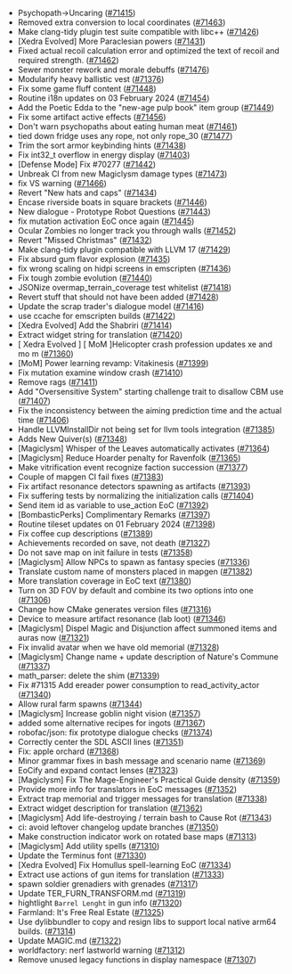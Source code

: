 * Psychopath->Uncaring ([#71415](https://github.com/CleverRaven/Cataclysm-DDA/pull/71415))
* Removed extra conversion to local coordinates ([#71463](https://github.com/CleverRaven/Cataclysm-DDA/pull/71463))
* Make clang-tidy plugin test suite compatible with libc++ ([#71426](https://github.com/CleverRaven/Cataclysm-DDA/pull/71426))
* [Xedra Evolved] More Paraclesian powers ([#71431](https://github.com/CleverRaven/Cataclysm-DDA/pull/71431))
* Fixed actual recoil calculation error and optimized the text of recoil and required strength. ([#71462](https://github.com/CleverRaven/Cataclysm-DDA/pull/71462))
* Sewer monster rework and morale debuffs ([#71476](https://github.com/CleverRaven/Cataclysm-DDA/pull/71476))
* Modularify heavy ballistic vest ([#71376](https://github.com/CleverRaven/Cataclysm-DDA/pull/71376))
* Fix some game fluff content ([#71448](https://github.com/CleverRaven/Cataclysm-DDA/pull/71448))
* Routine i18n updates on 03 February 2024 ([#71454](https://github.com/CleverRaven/Cataclysm-DDA/pull/71454))
* Add the Poetic Edda to the "new-age pulp book" item group ([#71449](https://github.com/CleverRaven/Cataclysm-DDA/pull/71449))
* Fix some artifact active effects ([#71456](https://github.com/CleverRaven/Cataclysm-DDA/pull/71456))
* Don't warn psychopaths about eating human meat ([#71461](https://github.com/CleverRaven/Cataclysm-DDA/pull/71461))
* tied down fridge uses any rope, not only rope_30 ([#71477](https://github.com/CleverRaven/Cataclysm-DDA/pull/71477))
* Trim the sort armor keybinding hints ([#71438](https://github.com/CleverRaven/Cataclysm-DDA/pull/71438))
* Fix int32_t overflow in energy display ([#71403](https://github.com/CleverRaven/Cataclysm-DDA/pull/71403))
* [Defense Mode] Fix #70277 ([#71442](https://github.com/CleverRaven/Cataclysm-DDA/pull/71442))
* Unbreak CI from new Magiclysm damage types ([#71473](https://github.com/CleverRaven/Cataclysm-DDA/pull/71473))
* fix VS warning ([#71466](https://github.com/CleverRaven/Cataclysm-DDA/pull/71466))
* Revert "New hats and caps" ([#71434](https://github.com/CleverRaven/Cataclysm-DDA/pull/71434))
* Encase riverside boats in square brackets ([#71446](https://github.com/CleverRaven/Cataclysm-DDA/pull/71446))
* New dialogue - Prototype Robot Questions ([#71443](https://github.com/CleverRaven/Cataclysm-DDA/pull/71443))
* fix mutation activation EoC once again ([#71445](https://github.com/CleverRaven/Cataclysm-DDA/pull/71445))
* Ocular Zombies no longer track you through walls ([#71452](https://github.com/CleverRaven/Cataclysm-DDA/pull/71452))
* Revert "Missed Christmas" ([#71432](https://github.com/CleverRaven/Cataclysm-DDA/pull/71432))
* Make clang-tidy plugin compatible with LLVM 17 ([#71429](https://github.com/CleverRaven/Cataclysm-DDA/pull/71429))
* Fix absurd gum flavor explosion ([#71435](https://github.com/CleverRaven/Cataclysm-DDA/pull/71435))
* fix wrong scaling on hidpi screens in emscripten ([#71436](https://github.com/CleverRaven/Cataclysm-DDA/pull/71436))
* Fix tough zombie evolution ([#71440](https://github.com/CleverRaven/Cataclysm-DDA/pull/71440))
* JSONize overmap_terrain_coverage test whitelist ([#71418](https://github.com/CleverRaven/Cataclysm-DDA/pull/71418))
* Revert stuff that should not have been added ([#71428](https://github.com/CleverRaven/Cataclysm-DDA/pull/71428))
* Update the scrap trader's dialogue model ([#71416](https://github.com/CleverRaven/Cataclysm-DDA/pull/71416))
* use ccache for emscripten builds ([#71422](https://github.com/CleverRaven/Cataclysm-DDA/pull/71422))
* [Xedra Evolved] Add the Shabriri ([#71414](https://github.com/CleverRaven/Cataclysm-DDA/pull/71414))
* Extract widget string for translation ([#71420](https://github.com/CleverRaven/Cataclysm-DDA/pull/71420))
* [ Xedra Evolved ] [ MoM ]Helicopter crash profession updates xe and mo m ([#71360](https://github.com/CleverRaven/Cataclysm-DDA/pull/71360))
* [MoM] Power learning revamp: Vitakinesis ([#71399](https://github.com/CleverRaven/Cataclysm-DDA/pull/71399))
* Fix mutation examine window crash ([#71410](https://github.com/CleverRaven/Cataclysm-DDA/pull/71410))
* Remove rags ([#71411](https://github.com/CleverRaven/Cataclysm-DDA/pull/71411))
* Add "Oversensitive System" starting challenge trait to disallow CBM use ([#71407](https://github.com/CleverRaven/Cataclysm-DDA/pull/71407))
* Fix the inconsistency between the aiming prediction time and the actual time ([#71406](https://github.com/CleverRaven/Cataclysm-DDA/pull/71406))
* Handle LLVMInstallDir not being set for llvm tools integration ([#71385](https://github.com/CleverRaven/Cataclysm-DDA/pull/71385))
* Adds New Quiver(s) ([#71348](https://github.com/CleverRaven/Cataclysm-DDA/pull/71348))
* [Magiclysm] Whisper of the Leaves automatically activates ([#71364](https://github.com/CleverRaven/Cataclysm-DDA/pull/71364))
* [Magiclysm] Reduce Hoarder penalty for Ravenfolk ([#71365](https://github.com/CleverRaven/Cataclysm-DDA/pull/71365))
* Make vitrification event recognize faction succession ([#71377](https://github.com/CleverRaven/Cataclysm-DDA/pull/71377))
* Couple of mapgen CI fail fixes ([#71383](https://github.com/CleverRaven/Cataclysm-DDA/pull/71383))
* Fix artifact resonance detectors spawning as artifacts ([#71393](https://github.com/CleverRaven/Cataclysm-DDA/pull/71393))
* Fix suffering tests by normalizing the initialization calls ([#71404](https://github.com/CleverRaven/Cataclysm-DDA/pull/71404))
* Send item id as variable to use_action EoC ([#71392](https://github.com/CleverRaven/Cataclysm-DDA/pull/71392))
* [BombasticPerks] Complimentary Remarks ([#71397](https://github.com/CleverRaven/Cataclysm-DDA/pull/71397))
* Routine tileset updates on 01 February 2024 ([#71398](https://github.com/CleverRaven/Cataclysm-DDA/pull/71398))
* Fix coffee cup descriptions ([#71389](https://github.com/CleverRaven/Cataclysm-DDA/pull/71389))
* Achievements recorded on save, not death ([#71327](https://github.com/CleverRaven/Cataclysm-DDA/pull/71327))
* Do not save map on init failure in tests ([#71358](https://github.com/CleverRaven/Cataclysm-DDA/pull/71358))
* [Magiclysm] Allow NPCs to spawn as fantasy species ([#71336](https://github.com/CleverRaven/Cataclysm-DDA/pull/71336))
* Translate custom name of monsters placed in mapgen ([#71382](https://github.com/CleverRaven/Cataclysm-DDA/pull/71382))
* More translation coverage in EoC text ([#71380](https://github.com/CleverRaven/Cataclysm-DDA/pull/71380))
* Turn on 3D FOV by default and combine its two options into one ([#71306](https://github.com/CleverRaven/Cataclysm-DDA/pull/71306))
* Change how CMake generates version files ([#71316](https://github.com/CleverRaven/Cataclysm-DDA/pull/71316))
* Device to measure artifact resonance (lab loot) ([#71346](https://github.com/CleverRaven/Cataclysm-DDA/pull/71346))
* [Magiclysm] Dispel Magic and Disjunction affect summoned items and auras now ([#71321](https://github.com/CleverRaven/Cataclysm-DDA/pull/71321))
* Fix invalid avatar when we have old memorial ([#71328](https://github.com/CleverRaven/Cataclysm-DDA/pull/71328))
* [Magiclysm] Change name + update description of Nature's Commune ([#71337](https://github.com/CleverRaven/Cataclysm-DDA/pull/71337))
* math_parser: delete the shim ([#71339](https://github.com/CleverRaven/Cataclysm-DDA/pull/71339))
* Fix #71315 Add ereader power consumption to read_activity_actor ([#71340](https://github.com/CleverRaven/Cataclysm-DDA/pull/71340))
* Allow rural farm spawns ([#71344](https://github.com/CleverRaven/Cataclysm-DDA/pull/71344))
* [Magiclysm] Increase goblin night vision ([#71357](https://github.com/CleverRaven/Cataclysm-DDA/pull/71357))
* added some alternative recipes for ingots ([#71367](https://github.com/CleverRaven/Cataclysm-DDA/pull/71367))
* robofac/json: fix prototype dialogue checks ([#71374](https://github.com/CleverRaven/Cataclysm-DDA/pull/71374))
* Correctly center the SDL ASCII lines ([#71351](https://github.com/CleverRaven/Cataclysm-DDA/pull/71351))
* Fix: apple orchard ([#71368](https://github.com/CleverRaven/Cataclysm-DDA/pull/71368))
* Minor grammar fixes in bash message and scenario name ([#71369](https://github.com/CleverRaven/Cataclysm-DDA/pull/71369))
* EoCify and expand contact lenses ([#71323](https://github.com/CleverRaven/Cataclysm-DDA/pull/71323))
* [Magiclysm] Fix The Mage-Engineer's Practical Guide density ([#71359](https://github.com/CleverRaven/Cataclysm-DDA/pull/71359))
* Provide more info for translators in EoC messages ([#71352](https://github.com/CleverRaven/Cataclysm-DDA/pull/71352))
* Extract trap memorial and trigger messages for translation ([#71338](https://github.com/CleverRaven/Cataclysm-DDA/pull/71338))
* Extract widget description for translation ([#71362](https://github.com/CleverRaven/Cataclysm-DDA/pull/71362))
* [Magiclysm] Add life-destroying / terrain bash to Cause Rot ([#71343](https://github.com/CleverRaven/Cataclysm-DDA/pull/71343))
* ci: avoid leftover changelog update branches ([#71350](https://github.com/CleverRaven/Cataclysm-DDA/pull/71350))
* Make construction indicator work on rotated base maps ([#71313](https://github.com/CleverRaven/Cataclysm-DDA/pull/71313))
* [Magiclysm] Add utility spells ([#71310](https://github.com/CleverRaven/Cataclysm-DDA/pull/71310))
* Update the Terminus font ([#71330](https://github.com/CleverRaven/Cataclysm-DDA/pull/71330))
* [Xedra Evolved] Fix Homullus spell-learning EoC ([#71334](https://github.com/CleverRaven/Cataclysm-DDA/pull/71334))
* Extract use actions of gun items for translation ([#71333](https://github.com/CleverRaven/Cataclysm-DDA/pull/71333))
* spawn soldier grenadiers with grenades ([#71317](https://github.com/CleverRaven/Cataclysm-DDA/pull/71317))
* Update TER_FURN_TRANSFORM.md ([#71319](https://github.com/CleverRaven/Cataclysm-DDA/pull/71319))
* hightlight `Barrel Lenght` in gun info ([#71320](https://github.com/CleverRaven/Cataclysm-DDA/pull/71320))
* Farmland: It's Free Real Estate ([#71325](https://github.com/CleverRaven/Cataclysm-DDA/pull/71325))
* Use dylibbundler to copy and resign libs to support local native arm64 builds. ([#71314](https://github.com/CleverRaven/Cataclysm-DDA/pull/71314))
* Update MAGIC.md ([#71322](https://github.com/CleverRaven/Cataclysm-DDA/pull/71322))
* worldfactory: nerf lastworld warning ([#71312](https://github.com/CleverRaven/Cataclysm-DDA/pull/71312))
* Remove unused legacy functions in display namespace ([#71307](https://github.com/CleverRaven/Cataclysm-DDA/pull/71307))
